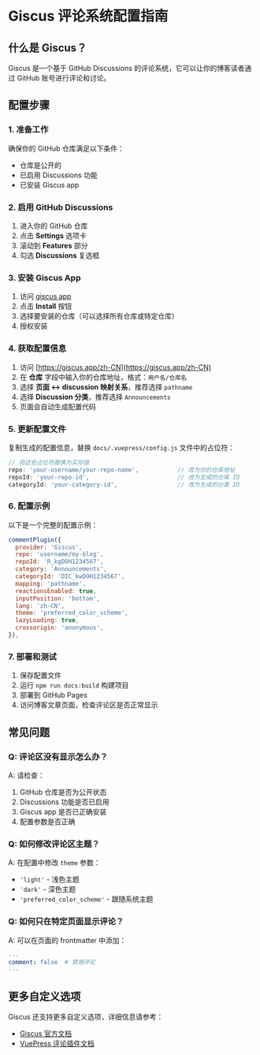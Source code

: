 # Giscus 评论系统配置指南

## 什么是 Giscus？

Giscus 是一个基于 GitHub Discussions 的评论系统，它可以让你的博客读者通过 GitHub 账号进行评论和讨论。

## 配置步骤

### 1. 准备工作

确保你的 GitHub 仓库满足以下条件：
- 仓库是公开的
- 已启用 Discussions 功能
- 已安装 Giscus app

### 2. 启用 GitHub Discussions

1. 进入你的 GitHub 仓库
2. 点击 **Settings** 选项卡
3. 滚动到 **Features** 部分
4. 勾选 **Discussions** 复选框

### 3. 安装 Giscus App

1. 访问 [giscus app](https://github.com/apps/giscus)
2. 点击 **Install** 按钮
3. 选择要安装的仓库（可以选择所有仓库或特定仓库）
4. 授权安装

### 4. 获取配置信息

1. 访问 [https://giscus.app/zh-CN](https://giscus.app/zh-CN)
2. 在 **仓库** 字段中输入你的仓库地址，格式：`用户名/仓库名`
3. 选择 **页面 ↔️ discussion 映射关系**，推荐选择 `pathname`
4. 选择 **Discussion 分类**，推荐选择 `Announcements`
5. 页面会自动生成配置代码

### 5. 更新配置文件

复制生成的配置信息，替换 `docs/.vuepress/config.js` 文件中的占位符：

```javascript
// 将这些占位符替换为实际值
repo: 'your-username/your-repo-name',           // 改为你的仓库地址
repoId: 'your-repo-id',                         // 改为生成的仓库 ID
categoryId: 'your-category-id',                 // 改为生成的分类 ID
```

### 6. 配置示例

以下是一个完整的配置示例：

```javascript
commentPlugin({
  provider: 'Giscus',
  repo: 'username/my-blog',
  repoId: 'R_kgDOH1234567',
  category: 'Announcements',
  categoryId: 'DIC_kwDOH1234567',
  mapping: 'pathname',
  reactionsEnabled: true,
  inputPosition: 'bottom',
  lang: 'zh-CN',
  theme: 'preferred_color_scheme',
  lazyLoading: true,
  crossorigin: 'anonymous',
}),
```

### 7. 部署和测试

1. 保存配置文件
2. 运行 `npm run docs:build` 构建项目
3. 部署到 GitHub Pages
4. 访问博客文章页面，检查评论区是否正常显示

## 常见问题

### Q: 评论区没有显示怎么办？
A: 请检查：
1. GitHub 仓库是否为公开状态
2. Discussions 功能是否已启用
3. Giscus app 是否已正确安装
4. 配置参数是否正确

### Q: 如何修改评论区主题？
A: 在配置中修改 `theme` 参数：
- `'light'` - 浅色主题
- `'dark'` - 深色主题
- `'preferred_color_scheme'` - 跟随系统主题

### Q: 如何只在特定页面显示评论？
A: 可以在页面的 frontmatter 中添加：
```yaml
---
comment: false  # 禁用评论
---
```

## 更多自定义选项

Giscus 还支持更多自定义选项，详细信息请参考：
- [Giscus 官方文档](https://giscus.app/zh-CN)
- [VuePress 评论插件文档](https://ecosystem.vuejs.press/zh/plugins/blog/comment/)